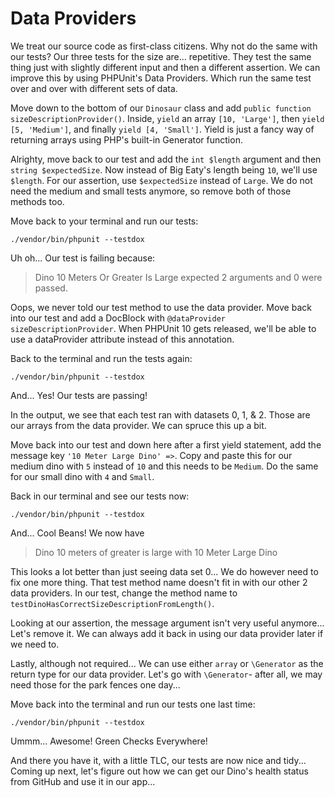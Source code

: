 # Data Providers

We treat our source code as first-class citizens. Why not do the same with our
tests? Our three tests for the size are... repetitive. They test the same thing
just with slightly different input and then a different assertion. We can improve
this by using PHPUnit's Data Providers. Which run the same test over and over
with different sets of data.

Move down to the bottom of our `Dinosaur` class and add
`public function sizeDescriptionProvider()`. Inside, `yield` an array `[10, 'Large']`,
then `yield [5, 'Medium']`, and finally `yield [4, 'Small']`. Yield is just a fancy
way of returning arrays using PHP's built-in Generator function.

Alrighty, move back to our test and add the `int $length` argument and then
`string $expectedSize`. Now instead of Big Eaty's length being `10`, we'll use
`$length`. For our assertion, use `$expectedSize` instead of `Large`. We do not
need the medium and small tests anymore, so remove both of those methods too.

Move back to your terminal and run our tests:

```terminal
./vendor/bin/phpunit --testdox
```

Uh oh... Our test is failing because:

> Dino 10 Meters Or Greater Is Large expected 2 arguments and 0 were passed.

Oops, we never told our test method to use the data provider. Move back into our
test and add a DocBlock with `@dataProvider sizeDescriptionProvider`. When PHPUnit
10 gets released, we'll be able to use a dataProvider attribute instead of this
annotation.

Back to the terminal and run the tests again:

```terminal-silent
./vendor/bin/phpunit --testdox
```

And... Yes! Our tests are passing!

In the output, we see that each test ran with datasets 0, 1, & 2. Those are our
arrays from the data provider. We can spruce this up a bit.

Move back into our test and down here after a first yield statement, add the message
key `'10 Meter Large Dino' =>`. Copy and paste this for our medium dino with `5`
instead of `10` and this needs to be `Medium`. Do the same for our small dino
with `4` and `Small`.

Back in our terminal and see our tests now:

```terminal-silent
./vendor/bin/phpunit --testdox
```

And... Cool Beans! We now have

> Dino 10 meters of greater is large with 10 Meter Large Dino

This looks a lot better than just seeing data set 0... We do however need to fix
one more thing. That test method name doesn't fit in with our other 2 data providers.
In our test, change the method name to `testDinoHasCorrectSizeDescriptionFromLength()`.

Looking at our assertion, the message argument isn't very useful anymore... Let's
remove it. We can always add it back in using our data provider later if we need
to.

Lastly, although not required... We can use either `array` or
`\Generator` as the return type for our data provider. Let's go with
`\Generator`- after all, we may need those for the park fences one day...

Move back into the terminal and run our tests one last time:

```terminal-silent
./vendor/bin/phpunit --testdox
```

Ummm... Awesome! Green Checks Everywhere!

And there you have it, with a little TLC, our tests are now nice and tidy...
Coming up next, let's figure out how we can get our Dino's health status from
GitHub and use it in our app...
